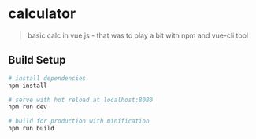 # calculator

> basic calc in vue.js - that was to play a bit with npm and vue-cli tool

## Build Setup

``` bash
# install dependencies
npm install

# serve with hot reload at localhost:8080
npm run dev

# build for production with minification
npm run build
